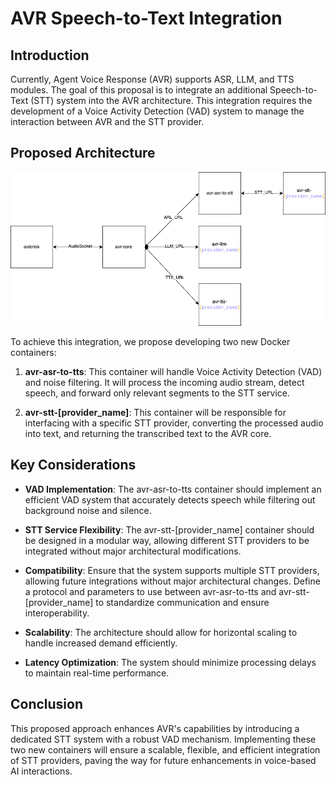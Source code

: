 # AVR Speech-to-Text Integration

## Introduction

Currently, Agent Voice Response (AVR) supports ASR, LLM, and TTS modules. The goal of this proposal is to integrate an additional Speech-to-Text (STT) system into the AVR architecture. This integration requires the development of a Voice Activity Detection (VAD) system to manage the interaction between AVR and the STT provider.

## Proposed Architecture

![AVR ASR to STT Architecture](public/avr-asr-to-stt.png)

To achieve this integration, we propose developing two new Docker containers:

1. **avr-asr-to-tts**: This container will handle Voice Activity Detection (VAD) and noise filtering. It will process the incoming audio stream, detect speech, and forward only relevant segments to the STT service.

2. **avr-stt-[provider_name]**: This container will be responsible for interfacing with a specific STT provider, converting the processed audio into text, and returning the transcribed text to the AVR core.



## Key Considerations

- **VAD Implementation**: The avr-asr-to-tts container should implement an efficient VAD system that accurately detects speech while filtering out background noise and silence.

- **STT Service Flexibility**: The avr-stt-[provider_name] container should be designed in a modular way, allowing different STT providers to be integrated without major architectural modifications.

- **Compatibility**: Ensure that the system supports multiple STT providers, allowing future integrations without major architectural changes. Define a protocol and parameters to use between avr-asr-to-tts and avr-stt-[provider_name] to standardize communication and ensure interoperability.

- **Scalability**: The architecture should allow for horizontal scaling to handle increased demand efficiently.

- **Latency Optimization**: The system should minimize processing delays to maintain real-time performance.

## Conclusion

This proposed approach enhances AVR's capabilities by introducing a dedicated STT system with a robust VAD mechanism. Implementing these two new containers will ensure a scalable, flexible, and efficient integration of STT providers, paving the way for future enhancements in voice-based AI interactions.

